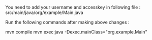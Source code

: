 You need to add your username and accesskey in following file : 
src/main/java/org/example/Main.java


Run the following commands after making above changes : 

mvn compile
mvn exec:java -Dexec.mainClass="org.example.Main"
